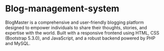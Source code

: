 # Blog-management-system
BlogMaster is a comprehensive and user-friendly blogging platform designed to empower individuals to share their thoughts, stories, and expertise with the world. Built with a responsive frontend using HTML, CSS (Bootstrap 5.3.0), and JavaScript, and a robust backend powered by PHP and MySQL.
